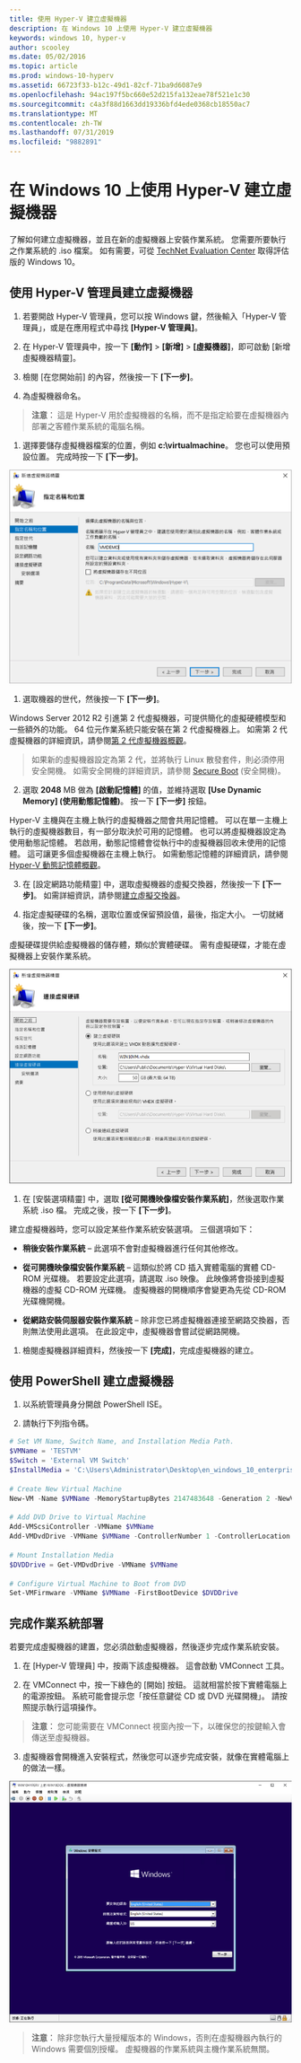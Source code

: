 ```yaml
---
title: 使用 Hyper-V 建立虛擬機器
description: 在 Windows 10 上使用 Hyper-V 建立虛擬機器
keywords: windows 10, hyper-v
author: scooley
ms.date: 05/02/2016
ms.topic: article
ms.prod: windows-10-hyperv
ms.assetid: 66723f33-b12c-49d1-82cf-71ba9d6087e9
ms.openlocfilehash: 94ac197f5bc660e52d215fa132eae78f521e1c30
ms.sourcegitcommit: c4a3f88d1663dd19336bfd4ede0368cb18550ac7
ms.translationtype: MT
ms.contentlocale: zh-TW
ms.lasthandoff: 07/31/2019
ms.locfileid: "9882891"
---
```

# <a name="create-virtual-machine-with-hyper-v-on-windows-10"></a>在 Windows 10 上使用 Hyper-V 建立虛擬機器

了解如何建立虛擬機器，並且在新的虛擬機器上安裝作業系統。  您需要所要執行之作業系統的 .iso 檔案。 如有需要，可從 [TechNet Evaluation Center](http://www.microsoft.com/evalcenter/) 取得評估版的 Windows 10。

## <a name="create-a-virtual-machine-with-hyper-v-manager"></a>使用 Hyper-V 管理員建立虛擬機器

1. 若要開啟 Hyper-V 管理員，您可以按 Windows 鍵，然後輸入「Hyper-V 管理員」，或是在應用程式中尋找 **\[Hyper-V 管理員\]**。

1. 在 Hyper-V 管理員中，按一下 **\[動作\]** > **\[新增\]** > **\[虛擬機器\]**，即可啟動 \[新增虛擬機器精靈\]。

1. 檢閱 \[在您開始前\] 的內容，然後按一下 **\[下一步\]**。

1. 為虛擬機器命名。
  > **注意︰** 這是 Hyper-V 用於虛擬機器的名稱，而不是指定給要在虛擬機器內部署之客體作業系統的電腦名稱。

1. 選擇要儲存虛擬機器檔案的位置，例如 **c:\virtualmachine**。 您也可以使用預設位置。 完成時按一下 **\[下一步\]**。

  ![](media/new_vm_upd.png)

1. 選取機器的世代，然後按一下 **\[下一步\]**。  

  Windows Server 2012 R2 引進第 2 代虛擬機器，可提供簡化的虛擬硬體模型和一些額外的功能。 64 位元作業系統只能安裝在第 2 代虛擬機器上。 如需第 2 代虛擬機器的詳細資訊，請參閱[第 2 代虛擬機器概觀](<https://docs.microsoft.com/previous-versions/windows/it-pro/windows-server-2012-R2-and-2012/dn282285(v=ws.11)>)。
  
  > 如果新的虛擬機器設定為第 2 代，並將執行 Linux 散發套件，則必須停用安全開機。 如需安全開機的詳細資訊，請參閱 [Secure Boot](<https://docs.microsoft.com/previous-versions/windows/it-pro/windows-8.1-and-8/dn486875(v=ws.11)>) (安全開機)。

2. 選取 **2048** MB 做為 **\[啟動記憶體\]** 的值，並維持選取 **\[Use Dynamic Memory\] (使用動態記憶體)**。 按一下 **\[下一步\]** 按鈕。

  Hyper-V 主機與在主機上執行的虛擬機器之間會共用記憶體。 可以在單一主機上執行的虛擬機器數目，有一部分取決於可用的記憶體。 也可以將虛擬機器設定為使用動態記憶體。 若啟用，動態記憶體會從執行中的虛擬機器回收未使用的記憶體。 這可讓更多個虛擬機器在主機上執行。 如需動態記憶體的詳細資訊，請參閱 [Hyper-V 動態記憶體概觀](https://docs.microsoft.com/previous-versions/windows/it-pro/windows-server-2012-R2-and-2012/hh831766(v=ws.11))。

3. 在 \[設定網路功能精靈\] 中，選取虛擬機器的虛擬交換器，然後按一下 **\[下一步\]**。 如需詳細資訊，請參閱[建立虛擬交換器](connect-to-network.md)。

4. 指定虛擬硬碟的名稱，選取位置或保留預設值，最後，指定大小。 一切就緒後，按一下 **\[下一步\]**。

  虛擬硬碟提供給虛擬機器的儲存體，類似於實體硬碟。 需有虛擬硬碟，才能在虛擬機器上安裝作業系統。
  
  ![](media/new_vhd_upd.png)

1. 在 \[安裝選項精靈\] 中，選取 **\[從可開機映像檔安裝作業系統\]**，然後選取作業系統 .iso 檔。 完成之後，按一下 **\[下一步\]**。

  建立虛擬機器時，您可以設定某些作業系統安裝選項。 三個選項如下：

  * **稍後安裝作業系統** – 此選項不會對虛擬機器進行任何其他修改。

  * **從可開機映像檔安裝作業系統** – 這類似於將 CD 插入實體電腦的實體 CD-ROM 光碟機。 若要設定此選項，請選取 .iso 映像。 此映像將會掛接到虛擬機器的虛擬 CD-ROM 光碟機。 虛擬機器的開機順序會變更為先從 CD-ROM 光碟機開機。

  * **從網路安裝伺服器安裝作業系統** – 除非您已將虛擬機器連接至網路交換器，否則無法使用此選項。 在此設定中，虛擬機器會嘗試從網路開機。

1. 檢閱虛擬機器詳細資料，然後按一下 **\[完成\]**，完成虛擬機器的建立。

## <a name="create-a-virtual-machine-with-powershell"></a>使用 PowerShell 建立虛擬機器

1. 以系統管理員身分開啟 PowerShell ISE。

2. 請執行下列指令碼。

  ``` powershell
  # Set VM Name, Switch Name, and Installation Media Path.
  $VMName = 'TESTVM'
  $Switch = 'External VM Switch'
  $InstallMedia = 'C:\Users\Administrator\Desktop\en_windows_10_enterprise_x64_dvd_6851151.iso'

  # Create New Virtual Machine
  New-VM -Name $VMName -MemoryStartupBytes 2147483648 -Generation 2 -NewVHDPath "D:\Virtual Machines\$VMName\$VMName.vhdx" -NewVHDSizeBytes 53687091200 -Path "D:\Virtual Machines\$VMName" -SwitchName $Switch

  # Add DVD Drive to Virtual Machine
  Add-VMScsiController -VMName $VMName
  Add-VMDvdDrive -VMName $VMName -ControllerNumber 1 -ControllerLocation 0 -Path $InstallMedia

  # Mount Installation Media
  $DVDDrive = Get-VMDvdDrive -VMName $VMName

  # Configure Virtual Machine to Boot from DVD
  Set-VMFirmware -VMName $VMName -FirstBootDevice $DVDDrive
  ```

## <a name="complete-the-operating-system-deployment"></a>完成作業系統部署

若要完成虛擬機器的建置，您必須啟動虛擬機器，然後逐步完成作業系統安裝。

1. 在 \[Hyper-V 管理員\] 中，按兩下該虛擬機器。 這會啟動 VMConnect 工具。

2. 在 VMConnect 中，按一下綠色的 \[開始\] 按鈕。 這就相當於按下實體電腦上的電源按鈕。 系統可能會提示您「按任意鍵從 CD 或 DVD 光碟開機」。 請按照提示執行這項操作。

  > **注意︰** 您可能需要在 VMConnect 視窗內按一下，以確保您的按鍵輸入會傳送至虛擬機器。

3. 虛擬機器會開機進入安裝程式，然後您可以逐步完成安裝，就像在實體電腦上的做法一樣。

  ![](media/OSDeploy_upd.png) 

  > **注意︰** 除非您執行大量授權版本的 Windows，否則在虛擬機器內執行的 Windows 需要個別授權。 虛擬機器的作業系統與主機作業系統無關。
